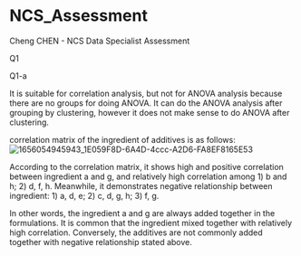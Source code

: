 # NCS_Assessment
Cheng CHEN - NCS Data Specialist Assessment


Q1


Q1-a

It is suitable for correlation analysis, but not for ANOVA analysis because there are no groups for doing ANOVA.
It can do the ANOVA analysis after grouping by clustering, however it does not make sense to do ANOVA after clustering.

correlation matrix of the ingredient of additives is as follows:
![1656054945943_1E059F8D-6A4D-4ccc-A2D6-FA8EF8165E53](https://user-images.githubusercontent.com/66156262/175483297-48113b92-3bbc-4f15-a935-1dee77d0a015.png)


According to the correlation matrix, it shows high and positive correlation between ingredient a and g, and relatively high correlation among 1) b and h; 2) d, f, h.
Meanwhile, it demonstrates negative relationship between ingredient: 1) a, d, e; 2) c, d, g, h; 3) f, g.

In other words, the ingredient a and g are always added together in the formulations. It is common that the ingredient mixed together with relatively high correlation. Conversely, the additives are not commonly added together with negative relationship stated above.
